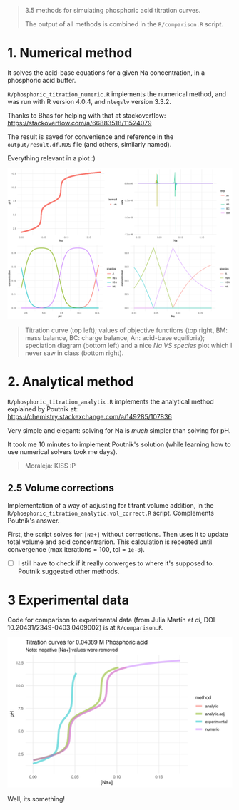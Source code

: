 
> 3.5 methods for simulating phosphoric acid titration curves.
> 
> The output of all methods is combined in the `R/comparison.R` script.

# 1. Numerical method

It solves the acid-base equations for a given Na concentration, in a phosphoric acid buffer.
 
`R/phosphoric_titration_numeric.R` implements the numerical method, and was run with R version 4.0.4, and `nleqslv` version 3.3.2.

Thanks to Bhas for helping with that at stackoverflow: https://stackoverflow.com/a/66883518/11524079

The result is saved for convenience and reference in the `output/result.df.RDS` file (and others, similarly named).

Everything relevant in a plot :)

![numerical plot](./output/numerical.png)

> Titration curve (top left); values of objective functions (top right, BM: mass balance, BC: charge balance, An: acid-base equilibria); speciation diagram (bottom left) and a nice _Na VS species_ plot which I never saw in class (bottom right).

# 2. Analytical method

`R/phosphoric_titration_analytic.R` implements the analytical method explained by Poutnik at: https://chemistry.stackexchange.com/a/149285/107836

Very simple and elegant: solving for Na is _much_ simpler than solving for pH.

It took me 10 minutes to implement Poutnik's solution (while learning how to use numerical solvers took me days).

> Moraleja: KISS :P

## 2.5 Volume corrections

Implementation of a way of adjusting for titrant volume addition, in the `R/phosphoric_titration_analytic.vol_correct.R` script. Complements Poutnik's answer.

First, the script solves for `[Na+]` without corrections. Then uses it to update total volume and acid concentrarion. This calculation is repeated until convergence (max iterations = 100, tol = `1e-8`).

- [ ] I still have to check if it really converges to where it's supposed to. Poutnik suggested other methods.

# 3 Experimental data

Code for comparison to experimental data (from Julia Martín _et al_, DOI 10.20431/2349-0403.0409002) is at `R/comparison.R`.

![comparison plot3](./output/comparison3.png)

Well, its something!

